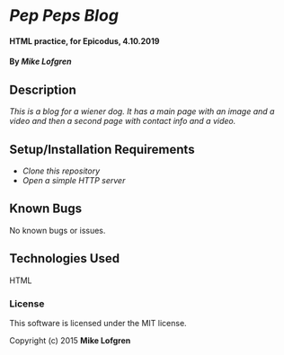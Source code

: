 # _Pep Peps Blog_

#### HTML practice, for Epicodus, 4.10.2019

#### By _**Mike Lofgren**_

## Description

_This is a blog for a wiener dog. It has a main page with an image and a video and then a second page with contact info and a video._

## Setup/Installation Requirements

* _Clone this repository_
* _Open a simple HTTP server_

## Known Bugs

No known bugs or issues.

## Technologies Used

HTML

### License

This software is licensed under the MIT license.

Copyright (c) 2015 **Mike Lofgren**

